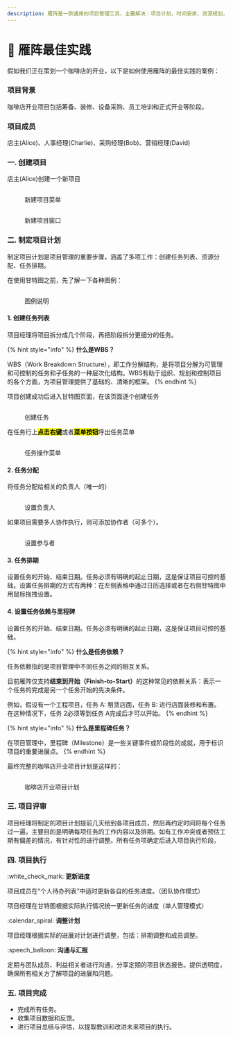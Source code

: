 ```yaml
---
description: 雁阵是一款通用的项目管理工具，主要解决：项目计划、时间安排、资源规划，进度跟踪、团队协作等关键问题。项目成功的秘诀就是有效的项目管理。
---
```


# 🚀 雁阵最佳实践

假如我们正在策划一个咖啡店的开业，以下是如何使用雁阵的最佳实践的案例：

### 项目背景

咖啡店开业项目包括筹备、装修、设备采购、员工培训和正式开业等阶段。

### 项目成员

店主(Alice)、人事经理(Charlie)、采购经理(Bob)、营销经理(David)

### 一. 创建项目

店主(Alice)创建一个新项目

<figure><img src=".gitbook/assets/image (23).png" alt=""><figcaption><p>新建项目菜单</p></figcaption></figure>

<figure><img src=".gitbook/assets/image (25).png" alt=""><figcaption><p>新建项目窗口</p></figcaption></figure>

### 二. 制定项目计划

制定项目计划是项目管理的重要步骤，涵盖了多项工作：创建任务列表、资源分配、任务排期。

在使用甘特图之前，先了解一下各种图例：

<figure><img src=".gitbook/assets/image (35).png" alt=""><figcaption><p>图例说明</p></figcaption></figure>

#### 1. 创建任务列表

项目经理将项目拆分成几个阶段，再把阶段拆分更细分的任务。

{% hint style="info" %}
**什么是WBS？**

WBS（Work Breakdown Structure），即工作分解结构，是将项目分解为可管理和可控制的任务和子任务的一种层次化结构。WBS有助于组织、规划和控制项目的各个方面，为项目管理提供了基础的、清晰的框架。
{% endhint %}

项目创建成功后进入甘特图页面，在该页面逐个创建任务

<figure><img src=".gitbook/assets/image (28).png" alt=""><figcaption><p>创建任务</p></figcaption></figure>

在任务行上<mark style="background-color:yellow;">**点击右键**</mark>或者<mark style="background-color:yellow;">**菜单按钮**</mark>呼出任务菜单

<figure><img src=".gitbook/assets/image (27).png" alt=""><figcaption><p>任务操作菜单</p></figcaption></figure>

#### 2. 任务分配

将任务分配给相关的负责人（唯一的）

<figure><img src=".gitbook/assets/image.png" alt=""><figcaption><p>设置负责人</p></figcaption></figure>

如果项目需要多人协作执行，则可添加协作者（可多个）。

<figure><img src=".gitbook/assets/image (1).png" alt=""><figcaption><p>设置参与者</p></figcaption></figure>

#### 3. 任务排期

设置任务的开始、结束日期。任务必须有明确的起止日期，这是保证项目可控的基础。设置任务排期的方式有两种：在左侧表格中通过日历选择或者在右侧甘特图中用鼠标拖拽设置。

#### 4. 设置任务依赖与里程碑

设置任务的开始、结束日期。任务必须有明确的起止日期，这是保证项目可控的基础。

{% hint style="info" %}
**什么是任务依赖？**

任务依赖指的是项目管理中不同任务之间的相互关系。

目前雁阵仅支持**结束到开始（Finish-to-Start）**&#x7684;这种常见的依赖关系：表示一个任务的完成是另一个任务开始的先决条件。

例如，假设有一个工程项目，任务 A: 租赁店面，任务 B: 进行店面装修和布置。在这种情况下，任务 2必须等到任务 A完成后才可以开始。
{% endhint %}

{% hint style="info" %}
**什么是里程碑任务？**

在项目管理中，里程碑（Milestone）是一些关键事件或阶段性的成就，用于标识项目的重要进展点。
{% endhint %}

最终完整的咖啡店开业项目计划是这样的：

<figure><img src=".gitbook/assets/image (29).png" alt=""><figcaption><p>咖啡店开业项目计划</p></figcaption></figure>

### 三. 项目评审

项目经理将制定的项目计划提前几天给到各项目成员，然后再约定时间将每个任务过一遍，主要目的是明确每项任务的工作内容以及排期。如有工作冲突或者预估工期有偏差的情况，有针对性的进行调整。所有任务项确定后进入项目执行阶段。

### 四. 项目执行

:white\_check\_mark: **更新进度**

项目成员在“个人待办列表”中适时更新各自的任务进度。（团队协作模式）

项目经理在甘特图根据实际执行情况统一更新任务的进度（单人管理模式）

:calendar\_spiral: **调整计划**

项目经理根据实际的进展对计划进行调整，包括：排期调整和成员调整。

:speech\_balloon: **沟通与汇报**

定期与团队成员、利益相关者进行沟通，分享定期的项目状态报告。提供透明度，确保所有相关方了解项目的进展和问题。

### 五. 项目完成

* 完成所有任务。
* 收集项目数据和反馈。
* 进行项目总结与评估，以提取教训和改进未来项目的执行。
